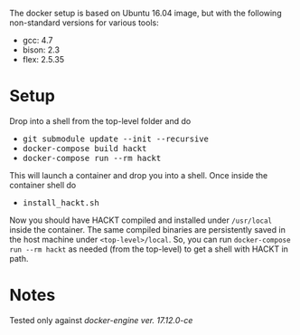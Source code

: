 The docker setup is based on Ubuntu 16.04 image, but with the following non-standard versions for various tools:

* gcc: 4.7
* bison: 2.3
* flex: 2.5.35

# Setup
Drop into a shell from the top-level folder and do

- <kbd>git submodule update --init --recursive</kbd>
- <kbd>docker-compose build hackt</kbd>
- <kbd>docker-compose run --rm hackt</kbd>

This will launch a container and drop you into a shell. Once inside the container shell do

- <kbd>install_hackt.sh</kbd>

Now you should have HACKT compiled and installed under `/usr/local` inside the container.
The same compiled binaries are persistently saved in the host machine under `<top-level>/local`.
So, you can run `docker-compose run --rm hackt` as needed (from the top-level) to get a shell with HACKT in path.

# Notes
Tested only against _docker-engine ver. 17.12.0-ce_
